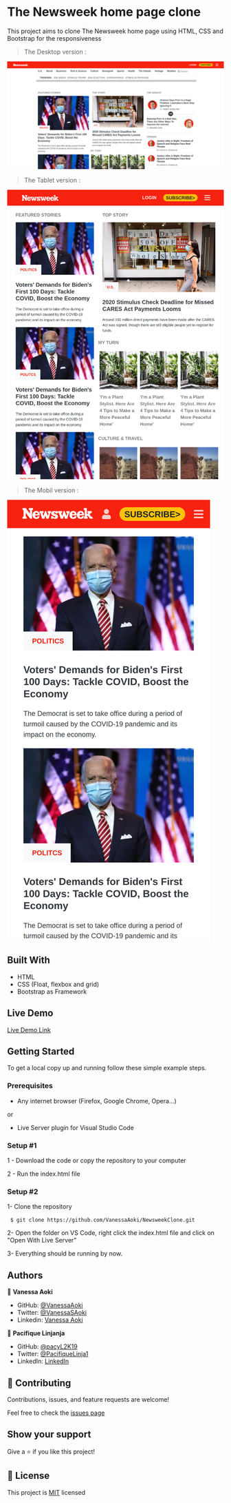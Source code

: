# The Newsweek home page clone
This project aims to clone The Newsweek home page using HTML, CSS and Bootstrap for the responsiveness

> The Desktop version :
 
![screenshot](./assets/imgs/screenshot-desk.png)

> The Tablet version :

![screenshot](./assets/imgs/screenshot-tab.jpg)

> The Mobil version :

![screenshot](./assets/imgs/screenshot-mob.jpg)

## Built With

- HTML 
- CSS (Float, flexbox and grid)
- Bootstrap as Framework

## Live Demo

[Live Demo Link](https://raw.githack.com/VanessaAoki/NewsweekClone/feature/index.html) 


## Getting Started

To get a local copy up and running follow these simple example steps.

### Prerequisites

- Any internet browser (Firefox, Google Chrome, Opera...)

or 

- Live Server plugin for Visual Studio Code 

### Setup #1


1 - Download the code or copy the repository to your computer

2 - Run the index.html file


### Setup #2


1- Clone the repository
```
 $ git clone https://github.com/VanessaAoki/NewsweekClone.git
```

2- Open the folder on VS Code, right click the index.html file and click on "Open With Live Server"

3- Everything should be running by now. 


## Authors

👤 **Vanessa Aoki**

- GitHub: [@VanessaAoki](https://github.com/VanessaAoki)
- Twitter: [@VanessaSAoki](https://twitter.com/VanessaSAoki)
- Linkedin: [Vanessa Aoki](https://www.linkedin.com/in/vanessasaoki/)

👤 **Pacifique Linjanja**

- GitHub: [@pacyL2K19](https://github.com/pacyL2K19)
- Twitter: [@PacifiqueLinja1](https://twitter.com/PacifiqueLinja1)
- LinkedIn: [LinkedIn](https://www.linkedin.com/in/pacifique-linjanja-2a565517b/)

## 🤝 Contributing

Contributions, issues, and feature requests are welcome!

Feel free to check the [issues page](https://github.com/VanessaAoki/NewsweekClone/issues)

## Show your support

Give a ⭐️ if you like this project!

## 📝 License

This project is [MIT](https://github.com/kimothokamau/newyorktimes-clone/blob/fix-lint-errors/License.md) licensed
